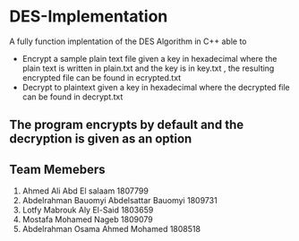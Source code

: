 # DES-Implementation
A fully function implentation of the DES Algorithm in C++ able to
* Encrypt a sample plain text file given a key in hexadecimal where the plain text is written in plain.txt and the key is in key.txt , the resulting encrypted file can be found in ecrypted.txt
* Decrypt to plaintext given a key in hexadecimal where the decrypted file can be found in decrypt.txt
## The program encrypts by default and the decryption is given as an option

## Team Memebers
1. Ahmed Ali Abd El salaam 1807799
1. Abdelrahman Bauomyi Abdelsattar Bauomyi 1809731
1. Lotfy Mabrouk Aly El-Said 1803659
1. Mostafa Mohamed Nageb 1809079
1. Abdelrahman Osama Ahmed Mohamed 1808518 
